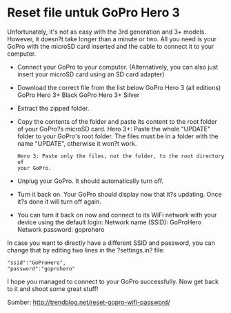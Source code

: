 Reset file untuk GoPro Hero 3
===================================

Unfortunately, it's not as easy with the 3rd generation and 3+ models. However,
it doesn?t take longer than a minute or two. All you need is your GoPro with the
microSD card inserted and the cable to connect it to your computer.

  * Connect your GoPro to your computer. (Alternatively, you can also just
    insert your microSD card using an SD card adapter)
    
  * Download the correct file from the list below
        GoPro Hero 3 (all editions)
        GoPro Hero 3+ Black
        GoPro Hero 3+ Silver
    
  * Extract the zipped folder.
    
  * Copy the contents of the folder and paste its content to the root folder of
    your GoPro?s microSD card.
        Hero 3+: Paste the whole "UPDATE" folder to your GoPro's root folder.
        The files must be in a folder with the name "UPDATE", otherwise it won?t
        work.
        
        Hero 3: Paste only the files, not the folder, to the root directory of
        your GoPro.
        
  * Unplug your GoPro. It should automatically turn off.
    
  * Turn it back on. Your GoPro should display now that it?s updating. Once it?s
    done it will turn off again.
    
  * You can turn it back on now and connect to its WiFi network with your device
    using the default login:
        Network name (SSID): GoProHero
        Network password: goprohero

In case you want to directly have a different SSID and password, you can change
that by editing two lines in the ?settings.in? file:

    "ssid":"GoProHero",
    "password":"goprohero"

I hope you managed to connect to your GoPro successfully. Now get back to it and
shoot some great stuff!

Sumber: http://trendblog.net/reset-gopro-wifi-password/

